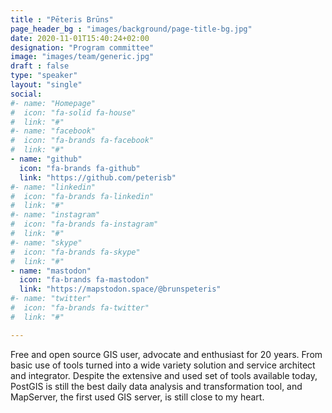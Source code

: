 ```yaml
---
title : "Pēteris Brūns"
page_header_bg : "images/background/page-title-bg.jpg"
date: 2020-11-01T15:40:24+02:00
designation: "Program committee"
image: "images/team/generic.jpg"
draft : false
type: "speaker"
layout: "single"
social:
#- name: "Homepage"
#  icon: "fa-solid fa-house"
#  link: "#"
#- name: "facebook"
#  icon: "fa-brands fa-facebook"
#  link: "#"
- name: "github"
  icon: "fa-brands fa-github"
  link: "https://github.com/peterisb"
#- name: "linkedin"
#  icon: "fa-brands fa-linkedin"
#  link: "#"
#- name: "instagram"
#  icon: "fa-brands fa-instagram"
#  link: "#"
#- name: "skype"
#  icon: "fa-brands fa-skype"
#  link: "#"
- name: "mastodon"
  icon: "fa-brands fa-mastodon"
  link: "https://mapstodon.space/@brunspeteris"
#- name: "twitter"
#  icon: "fa-brands fa-twitter"
#  link: "#"

---
```


Free and open source GIS user, advocate and
enthusiast for 20 years. From basic use of tools turned into a wide
variety solution and service architect and integrator. Despite the
extensive and used set of tools available today, PostGIS is still the
best daily data analysis and transformation tool, and MapServer, the
first used GIS server, is still close to my heart.
